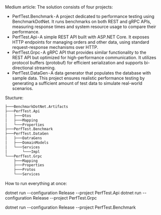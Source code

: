 Medium article: 
The solution consists of four projects:
- PerfTest.Benchmark - A project dedicated to performance testing using BenchmarkDotNet. It runs benchmarks on both REST and gRPC APIs, measuring response times and system resource usage to compare their performance.
- PerfTest.Api - A simple REST API built with ASP.NET Core. It exposes HTTP endpoints for managing orders and other data, using standard request-response mechanisms over HTTP.
- PerfTest.Grpc - A gRPC API that provides similar functionality to the REST API but optimized for high-performance communication. It utilizes protocol buffers (protobuf) for efficient serialization and supports bi-directional streaming.
- PerfTest.DataGen - A data generator that populates the database with sample data. This project ensures realistic performance testing by generating a sufficient amount of test data to simulate real-world scenarios.

Stucture:
```html
├───BenchmarkDotNet.Artifacts
├───PerfTest.Api
│   ├───Dtos
│   ├───Mapping
│   └───Properties
├───PerfTest.Benchmark
├───PerfTest.DataGen
│   ├───DatraGens
│   ├───DomainModels
│   └───Services
│       └───Impl
└───PerfTest.Grpc
    ├───Mapping
    ├───Properties
    ├───Protos
    └───Services
```

How to run everything at once:

dotnet run --configuration Release --project PerfTest.Api
dotnet run --configuration Release --project PerfTest.Grpc

dotnet run --configuration Release --project PerfTest.Benchmark
